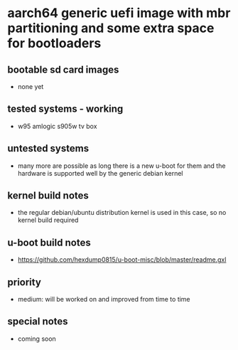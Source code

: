 # aarch64 generic uefi image with mbr partitioning and some extra space for bootloaders

## bootable sd card images

- none yet

## tested systems - working

- w95 amlogic s905w tv box

## untested systems

- many more are possible as long there is a new u-boot for them and the hardware is supported well by the generic debian kernel

## kernel build notes

- the regular debian/ubuntu distribution kernel is used in this case, so no kernel build required

## u-boot build notes

- https://github.com/hexdump0815/u-boot-misc/blob/master/readme.gxl

## priority

- medium: will be worked on and improved from time to time

## special notes

- coming soon
